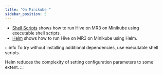 ```yaml
---
title: "On Minikube "
sidebar_position: 5
---
```


* [Shell Scripts](run-k8s-dockerhub)
  shows how to run Hive on MR3 on Minikube using executable shell scripts.
* [Helm](run-helm-dockerhub-minikube) 
  shows how to run Hive on MR3 on Minikube using Helm.

:::info
To try without installing additional dependencies, use executable shell scripts.

Helm reduces the complexity of setting configuration parameters to some extent.
:::


